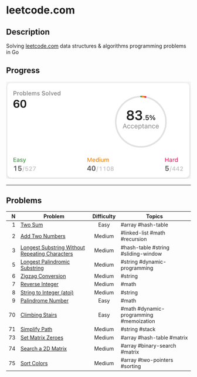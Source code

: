 # leetcode.com

## Description

Solving [leetcode.com](https://leetcode.com/) data structures & algorithms programming problems in Go

## Progress

<img alt="Progress" src="https://github.com/ju-popov/leetcode.com/raw/main/media/progress.png" />

---

## Problems

|    N | Problem                                                                                         | Difficulty | Topics                                  |
| ---: | ----------------------------------------------------------------------------------------------- | :--------: | --------------------------------------- |
|    1 |[Two Sum][two-sum]                                                                               | Easy       | #array #hash-table                      |
|    2 |[Add Two Numbers][add-two-numbers]                                                               | Medium     | #linked-list #math #recursion           |
|    3 |[Longest Substring Without Repeating Characters][longest-substring-without-repeating-characters] | Medium     | #hash-table #string #sliding-window     |
|    5 |[Longest Palindromic Substring][longest-palindromic-substring]                                   | Medium     | #string #dynamic-programming            |
|    6 |[Zigzag Conversion][zigzag-conversion]                                                           | Medium     | #string                                 |
|    7 |[Reverse Integer][reverse-integer]                                                               | Medium     | #math                                   |
|    8 |[String to Integer (atoi)][string-to-integer-atoi]                                               | Medium     | #string                                 |
|    9 |[Palindrome Number][palindrome-number]                                                           | Easy       | #math                                   |
|   70 |[Climbing Stairs][climbing-stairs]                                                               | Easy       | #math #dynamic-programming #memoization |
|   71 |[Simplify Path][simplify-path]                                                                   | Medium     | #string #stack                          |
|   73 |[Set Matrix Zeroes][set-matrix-zeroes]                                                           | Medium     | #array #hash-table #matrix              |
|   74 |[Search a 2D Matrix][search-a-2d-matrix]                                                         | Medium     | #array #binary-search #matrix           |
|   75 |[Sort Colors][sort-colors]                                                                       | Medium     | #array #two-pointers #sorting           |

[two-sum]: https://github.com/ju-popov/leetcode.com/tree/main/problems/two-sum
[add-two-numbers]: https://github.com/ju-popov/leetcode.com/tree/main/problems/add-two-numbers
[longest-substring-without-repeating-characters]: https://github.com/ju-popov/leetcode.com/tree/main/problems/longest-substring-without-repeating-characters
[longest-palindromic-substring]: https://github.com/ju-popov/leetcode.com/tree/main/problems/longest-palindromic-substring
[zigzag-conversion]: https://github.com/ju-popov/leetcode.com/tree/main/problems/zigzag-conversion
[reverse-integer]: https://github.com/ju-popov/leetcode.com/tree/main/problems/reverse-integer
[string-to-integer-atoi]: https://github.com/ju-popov/leetcode.com/tree/main/problems/string-to-integer-atoi
[palindrome-number]: https://github.com/ju-popov/leetcode.com/tree/main/problems/palindrome-number

[climbing-stairs]: https://github.com/ju-popov/leetcode.com/tree/main/problems/climbing-stairs
[simplify-path]: https://github.com/ju-popov/leetcode.com/tree/main/problems/simplify-path
[set-matrix-zeroes]: https://github.com/ju-popov/leetcode.com/tree/main/problems/set-matrix-zeroes
[search-a-2d-matrix]: https://github.com/ju-popov/leetcode.com/tree/main/problems/search-a-2d-matrix
[sort-colors]: https://github.com/ju-popov/leetcode.com/tree/main/problems/sort-colors
